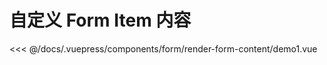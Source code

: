 # 自定义 Form Item 内容

<common-democode title="基本用法">
  <form-render-form-content-demo1></form-render-form-content-demo1>
  <highlight-code slot="codeText" lang="vue">
<<< @/docs/.vuepress/components/form/render-form-content/demo1.vue
  </highlight-code>
</common-democode>

<form-render-form-content-attr-desc></form-render-form-content-attr-desc>
